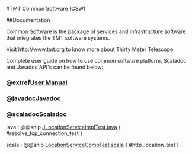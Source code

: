 #TMT Common Software (CSW)

##Documentation

Common Software is the package of services and infrastructure software that integrates the TMT software systems.

Visit http://www.tmt.org to know more about Thirty Meter Telescope.


Complete user guide on how to use common software platform, Scaladoc and Javadoc API's can be found below:
### @extref[User Manual](manual:)
### @javadoc[Javadoc](.index)
### @scaladoc[Scaladoc](index)

java
:   @@snip [JLocationServiceImplTest.java](../../../csw-location/src/test/java/csw/services/location/javadsl/JLocationServiceImplTest.java) { #resolve_tcp_connection_test }

scala
:   @@snip [LocationServiceCompTest.scala](../../../csw-location/src/test/scala/csw/services/location/scaladsl/LocationServiceCompTest.scala) { #http_location_test }